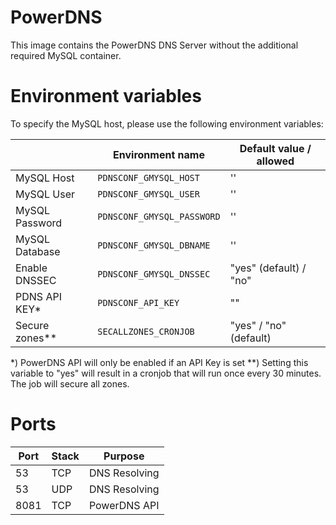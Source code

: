 # PowerDNS

This image contains the PowerDNS DNS Server without the additional required MySQL container. 


# Environment variables

To specify the MySQL host, please use the following environment variables:


|                |Environment name               |Default value  / allowed     |
|----------------|-------------------------------|-----------------------------|
|MySQL Host 	 |`PDNSCONF_GMYSQL_HOST`         |''            			   |
|MySQL User 	 |`PDNSCONF_GMYSQL_USER`         |''            			   |
|MySQL Password  |`PDNSCONF_GMYSQL_PASSWORD`     |''            			   |
|MySQL Database  |`PDNSCONF_GMYSQL_DBNAME`       |''            			   |
|Enable DNSSEC   |`PDNSCONF_GMYSQL_DNSSEC`       |"yes" (default) / "no"       |
|PDNS API KEY*   |`PDNSCONF_API_KEY`             |""       				       |
|Secure zones**  |`SECALLZONES_CRONJOB`          |"yes" / "no" (default)       |

*)   PowerDNS API will only be enabled if an API Key is set
**) Setting this variable to "yes" will result in a cronjob that will run once every 30 minutes. The job will secure all zones.

# Ports

|Port |Stack |Purpose           |
| --  | --   |--                |
|53    |TCP   |DNS Resolving    |
|53    |UDP  |DNS Resolving		|
|8081  |TCP  |PowerDNS API		|